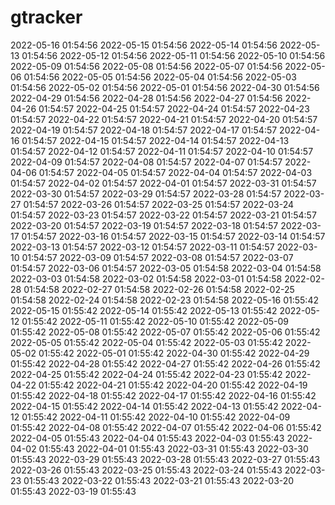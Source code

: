 # gtracker
2022-05-16 01:54:56
2022-05-15 01:54:56
2022-05-14 01:54:56
2022-05-13 01:54:56
2022-05-12 01:54:56
2022-05-11 01:54:56
2022-05-10 01:54:56
2022-05-09 01:54:56
2022-05-08 01:54:56
2022-05-07 01:54:56
2022-05-06 01:54:56
2022-05-05 01:54:56
2022-05-04 01:54:56
2022-05-03 01:54:56
2022-05-02 01:54:56
2022-05-01 01:54:56
2022-04-30 01:54:56
2022-04-29 01:54:56
2022-04-28 01:54:56
2022-04-27 01:54:56
2022-04-26 01:54:57
2022-04-25 01:54:57
2022-04-24 01:54:57
2022-04-23 01:54:57
2022-04-22 01:54:57
2022-04-21 01:54:57
2022-04-20 01:54:57
2022-04-19 01:54:57
2022-04-18 01:54:57
2022-04-17 01:54:57
2022-04-16 01:54:57
2022-04-15 01:54:57
2022-04-14 01:54:57
2022-04-13 01:54:57
2022-04-12 01:54:57
2022-04-11 01:54:57
2022-04-10 01:54:57
2022-04-09 01:54:57
2022-04-08 01:54:57
2022-04-07 01:54:57
2022-04-06 01:54:57
2022-04-05 01:54:57
2022-04-04 01:54:57
2022-04-03 01:54:57
2022-04-02 01:54:57
2022-04-01 01:54:57
2022-03-31 01:54:57
2022-03-30 01:54:57
2022-03-29 01:54:57
2022-03-28 01:54:57
2022-03-27 01:54:57
2022-03-26 01:54:57
2022-03-25 01:54:57
2022-03-24 01:54:57
2022-03-23 01:54:57
2022-03-22 01:54:57
2022-03-21 01:54:57
2022-03-20 01:54:57
2022-03-19 01:54:57
2022-03-18 01:54:57
2022-03-17 01:54:57
2022-03-16 01:54:57
2022-03-15 01:54:57
2022-03-14 01:54:57
2022-03-13 01:54:57
2022-03-12 01:54:57
2022-03-11 01:54:57
2022-03-10 01:54:57
2022-03-09 01:54:57
2022-03-08 01:54:57
2022-03-07 01:54:57
2022-03-06 01:54:57
2022-03-05 01:54:58
2022-03-04 01:54:58
2022-03-03 01:54:58
2022-03-02 01:54:58
2022-03-01 01:54:58
2022-02-28 01:54:58
2022-02-27 01:54:58
2022-02-26 01:54:58
2022-02-25 01:54:58
2022-02-24 01:54:58
2022-02-23 01:54:58
2022-05-16 01:55:42
2022-05-15 01:55:42
2022-05-14 01:55:42
2022-05-13 01:55:42
2022-05-12 01:55:42
2022-05-11 01:55:42
2022-05-10 01:55:42
2022-05-09 01:55:42
2022-05-08 01:55:42
2022-05-07 01:55:42
2022-05-06 01:55:42
2022-05-05 01:55:42
2022-05-04 01:55:42
2022-05-03 01:55:42
2022-05-02 01:55:42
2022-05-01 01:55:42
2022-04-30 01:55:42
2022-04-29 01:55:42
2022-04-28 01:55:42
2022-04-27 01:55:42
2022-04-26 01:55:42
2022-04-25 01:55:42
2022-04-24 01:55:42
2022-04-23 01:55:42
2022-04-22 01:55:42
2022-04-21 01:55:42
2022-04-20 01:55:42
2022-04-19 01:55:42
2022-04-18 01:55:42
2022-04-17 01:55:42
2022-04-16 01:55:42
2022-04-15 01:55:42
2022-04-14 01:55:42
2022-04-13 01:55:42
2022-04-12 01:55:42
2022-04-11 01:55:42
2022-04-10 01:55:42
2022-04-09 01:55:42
2022-04-08 01:55:42
2022-04-07 01:55:42
2022-04-06 01:55:42
2022-04-05 01:55:43
2022-04-04 01:55:43
2022-04-03 01:55:43
2022-04-02 01:55:43
2022-04-01 01:55:43
2022-03-31 01:55:43
2022-03-30 01:55:43
2022-03-29 01:55:43
2022-03-28 01:55:43
2022-03-27 01:55:43
2022-03-26 01:55:43
2022-03-25 01:55:43
2022-03-24 01:55:43
2022-03-23 01:55:43
2022-03-22 01:55:43
2022-03-21 01:55:43
2022-03-20 01:55:43
2022-03-19 01:55:43
